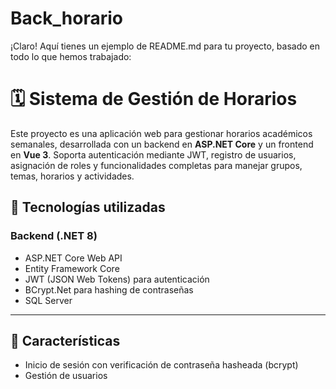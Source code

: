 # Back_horario
¡Claro! Aquí tienes un ejemplo de README.md para tu proyecto, basado en todo lo que hemos trabajado:

# 🗓️ Sistema de Gestión de Horarios

Este proyecto es una aplicación web para gestionar horarios académicos semanales, desarrollada con un backend en **ASP.NET Core** y un frontend en **Vue 3**. Soporta autenticación mediante JWT, registro de usuarios, asignación de roles y funcionalidades completas para manejar grupos, temas, horarios y actividades.

## 🚀 Tecnologías utilizadas

### Backend (.NET 8)
- ASP.NET Core Web API
- Entity Framework Core
- JWT (JSON Web Tokens) para autenticación
- BCrypt.Net para hashing de contraseñas
- SQL Server
---

## 🧠 Características

- Inicio de sesión con verificación de contraseña hasheada (bcrypt)
- Gestión de usuarios
